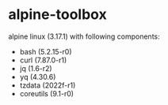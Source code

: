 # alpine-toolbox

alpine linux (3.17.1) with following components:

- bash (5.2.15-r0)
- curl (7.87.0-r1)
- jq (1.6-r2)
- yq (4.30.6)
- tzdata (2022f-r1)
- coreutils (9.1-r0)
